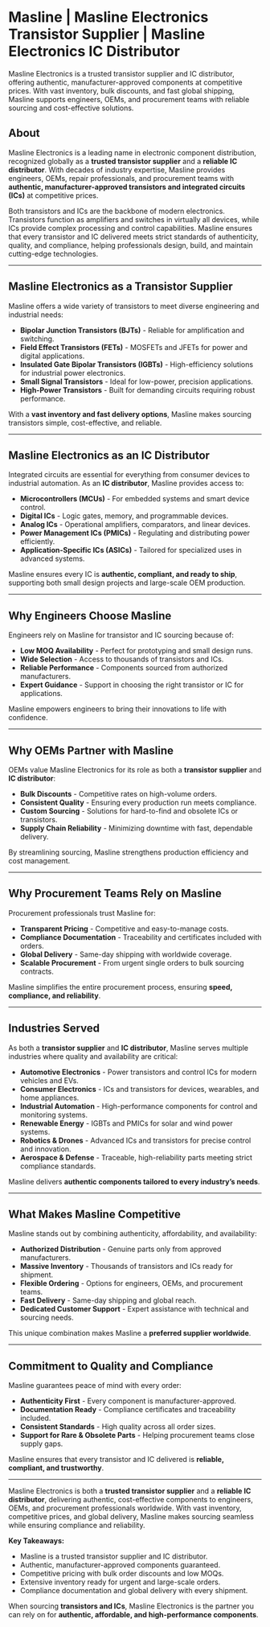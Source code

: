# Masline | Masline Electronics Transistor Supplier | Masline Electronics IC Distributor  

Masline Electronics is a trusted transistor supplier and IC distributor, offering authentic, manufacturer-approved components at competitive prices. With vast inventory, bulk discounts, and fast global shipping, Masline supports engineers, OEMs, and procurement teams with reliable sourcing and cost-effective solutions.
 
## About  
Masline Electronics is a leading name in electronic component distribution, recognized globally as a **trusted transistor supplier** and a **reliable IC distributor**. With decades of industry expertise, Masline provides engineers, OEMs, repair professionals, and procurement teams with **authentic, manufacturer-approved transistors and integrated circuits (ICs)** at competitive prices.  

Both transistors and ICs are the backbone of modern electronics. Transistors function as amplifiers and switches in virtually all devices, while ICs provide complex processing and control capabilities. Masline ensures that every transistor and IC delivered meets strict standards of authenticity, quality, and compliance, helping professionals design, build, and maintain cutting-edge technologies.  

---

## Masline Electronics as a Transistor Supplier  

Masline offers a wide variety of transistors to meet diverse engineering and industrial needs:  

- **Bipolar Junction Transistors (BJTs)** - Reliable for amplification and switching.  
- **Field Effect Transistors (FETs)** - MOSFETs and JFETs for power and digital applications.  
- **Insulated Gate Bipolar Transistors (IGBTs)** - High-efficiency solutions for industrial power electronics.  
- **Small Signal Transistors** - Ideal for low-power, precision applications.  
- **High-Power Transistors** - Built for demanding circuits requiring robust performance.  

With a **vast inventory and fast delivery options**, Masline makes sourcing transistors simple, cost-effective, and reliable.  

---

## Masline Electronics as an IC Distributor  

Integrated circuits are essential for everything from consumer devices to industrial automation. As an **IC distributor**, Masline provides access to:  

- **Microcontrollers (MCUs)** - For embedded systems and smart device control.  
- **Digital ICs** - Logic gates, memory, and programmable devices.  
- **Analog ICs** - Operational amplifiers, comparators, and linear devices.  
- **Power Management ICs (PMICs)** - Regulating and distributing power efficiently.  
- **Application-Specific ICs (ASICs)** - Tailored for specialized uses in advanced systems.  

Masline ensures every IC is **authentic, compliant, and ready to ship**, supporting both small design projects and large-scale OEM production.  

---

## Why Engineers Choose Masline  

Engineers rely on Masline for transistor and IC sourcing because of:  

- **Low MOQ Availability** - Perfect for prototyping and small design runs.  
- **Wide Selection** - Access to thousands of transistors and ICs.  
- **Reliable Performance** - Components sourced from authorized manufacturers.  
- **Expert Guidance** - Support in choosing the right transistor or IC for applications.  

Masline empowers engineers to bring their innovations to life with confidence.  

---

## Why OEMs Partner with Masline  

OEMs value Masline Electronics for its role as both a **transistor supplier** and **IC distributor**:  

- **Bulk Discounts** - Competitive rates on high-volume orders.  
- **Consistent Quality** - Ensuring every production run meets compliance.  
- **Custom Sourcing** - Solutions for hard-to-find and obsolete ICs or transistors.  
- **Supply Chain Reliability** - Minimizing downtime with fast, dependable delivery.  

By streamlining sourcing, Masline strengthens production efficiency and cost management.  

---

## Why Procurement Teams Rely on Masline  

Procurement professionals trust Masline for:  

- **Transparent Pricing** - Competitive and easy-to-manage costs.  
- **Compliance Documentation** - Traceability and certificates included with orders.  
- **Global Delivery** - Same-day shipping with worldwide coverage.  
- **Scalable Procurement** - From urgent single orders to bulk sourcing contracts.  

Masline simplifies the entire procurement process, ensuring **speed, compliance, and reliability**.  

---

## Industries Served  

As both a **transistor supplier** and **IC distributor**, Masline serves multiple industries where quality and availability are critical:  

- **Automotive Electronics** - Power transistors and control ICs for modern vehicles and EVs.  
- **Consumer Electronics** - ICs and transistors for devices, wearables, and home appliances.  
- **Industrial Automation** - High-performance components for control and monitoring systems.  
- **Renewable Energy** - IGBTs and PMICs for solar and wind power systems.  
- **Robotics & Drones** - Advanced ICs and transistors for precise control and innovation.  
- **Aerospace & Defense** - Traceable, high-reliability parts meeting strict compliance standards.  

Masline delivers **authentic components tailored to every industry’s needs**.  

---

## What Makes Masline Competitive  

Masline stands out by combining authenticity, affordability, and availability:  

- **Authorized Distribution** - Genuine parts only from approved manufacturers.  
- **Massive Inventory** - Thousands of transistors and ICs ready for shipment.  
- **Flexible Ordering** - Options for engineers, OEMs, and procurement teams.  
- **Fast Delivery** - Same-day shipping and global reach.  
- **Dedicated Customer Support** - Expert assistance with technical and sourcing needs.  

This unique combination makes Masline a **preferred supplier worldwide**.  

---

## Commitment to Quality and Compliance  

Masline guarantees peace of mind with every order:  

- **Authenticity First** - Every component is manufacturer-approved.  
- **Documentation Ready** - Compliance certificates and traceability included.  
- **Consistent Standards** - High quality across all order sizes.  
- **Support for Rare & Obsolete Parts** - Helping procurement teams close supply gaps.  

Masline ensures that every transistor and IC delivered is **reliable, compliant, and trustworthy**.  

---  

Masline Electronics is both a **trusted transistor supplier** and a **reliable IC distributor**, delivering authentic, cost-effective components to engineers, OEMs, and procurement professionals worldwide. With vast inventory, competitive prices, and global delivery, Masline makes sourcing seamless while ensuring compliance and reliability.  

**Key Takeaways:**  
- Masline is a trusted transistor supplier and IC distributor.  
- Authentic, manufacturer-approved components guaranteed.  
- Competitive pricing with bulk order discounts and low MOQs.  
- Extensive inventory ready for urgent and large-scale orders.  
- Compliance documentation and global delivery with every shipment.  

When sourcing **transistors and ICs**, Masline Electronics is the partner you can rely on for **authentic, affordable, and high-performance components**.  
